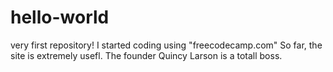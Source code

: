 # hello-world
very first repository!
I started coding using "freecodecamp.com"
So far, the site is extremely usefl. 
The founder Quincy Larson is a totall boss. 
